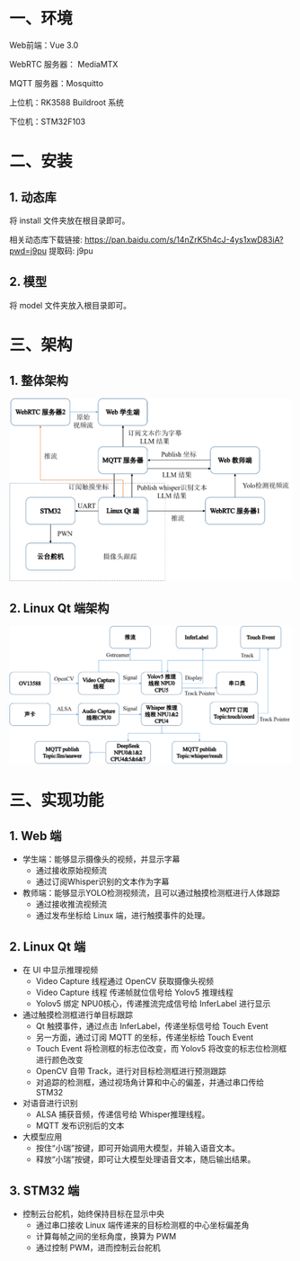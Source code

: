 

# 一、环境

Web前端：Vue 3.0

WebRTC 服务器： MediaMTX

MQTT 服务器：Mosquitto

上位机：RK3588 Buildroot 系统

下位机：STM32F103



# 二、安装

## 1. 动态库

将 install 文件夹放在根目录即可。

相关动态库下载链接: https://pan.baidu.com/s/14nZrK5h4cJ-4ys1xwD83iA?pwd=j9pu 提取码: j9pu



## 2. 模型

将 model 文件夹放入根目录即可。



# 三、架构

## 1. 整体架构

![total](.\images\total.png)

## 2. Linux Qt 端架构

![qt](.\images\qt.png)

# 三、实现功能

## 1. Web 端

- 学生端：能够显示摄像头的视频，并显示字幕
  - 通过接收原始视频流
  - 通过订阅Whisper识别的文本作为字幕
- 教师端：能够显示YOLO检测视频流，且可以通过触摸检测框进行人体跟踪
  - 通过接收推流视频流
  - 通过发布坐标给 Linux 端，进行触摸事件的处理。



## 2. Linux Qt 端

- 在 UI 中显示推理视频
  - Video Capture 线程通过 OpenCV 获取摄像头视频
  - Video Capture 线程 传递帧就位信号给 Yolov5 推理线程
  - Yolov5 绑定 NPU0核心，传递推流完成信号给 InferLabel 进行显示
- 通过触摸检测框进行单目标跟踪
  - Qt 触摸事件，通过点击 InferLabel，传递坐标信号给 Touch Event
  - 另一方面，通过订阅 MQTT 的坐标，传递坐标给 Touch Event
  - Touch Event 将检测框的标志位改变，而 Yolov5 将改变的标志位检测框进行颜色改变
  - OpenCV 自带 Track，进行对目标检测框进行预测跟踪
  - 对追踪的检测框，通过视场角计算和中心的偏差，并通过串口传给 STM32
- 对语音进行识别
  - ALSA 捕获音频，传递信号给 Whisper推理线程。
  - MQTT 发布识别后的文本
- 大模型应用
  - 按住“小瑞”按键，即可开始调用大模型，并输入语音文本。
  - 释放“小瑞”按键，即可让大模型处理语音文本，随后输出结果。






## 3. STM32 端

- 控制云台舵机，始终保持目标在显示中央
  - 通过串口接收 Linux 端传递来的目标检测框的中心坐标偏差角
  - 计算每帧之间的坐标角度，换算为 PWM
  - 通过控制 PWM，进而控制云台舵机





